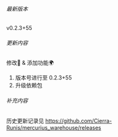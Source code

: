 ###### 最新版本
v0.2.3+55

###### 更新内容

修改📖 & 添加功能🌍

1. 版本号进行至 0.2.3+55
2. 升级依赖包

###### 补充内容

历史更新记录见 https://github.com/Cierra-Runis/mercurius_warehouse/releases
